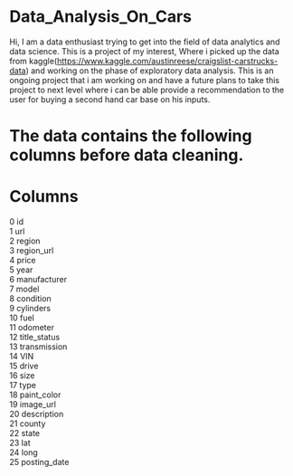 # Data_Analysis_On_Cars
Hi, I am a data enthusiast trying to get into the field of data analytics and data science.
This is a project of my interest, Where i picked up the data from kaggle(https://www.kaggle.com/austinreese/craigslist-carstrucks-data) and working on the phase of exploratory data analysis. This is an ongoing project that i am working on and have a future plans to take this project to next level where i can be able provide a recommendation to the user for buying a second hand car base on his inputs.

 # The data contains the following columns before data cleaning.
 #   Columns
 0   id          
 1   url           
 2   region       
 3   region_url    
 4   price          
 5   year          
 6   manufacturer  
 7   model         
 8   condition     
 9   cylinders     
 10  fuel          
 11  odometer      
 12  title_status  
 13  transmission  
 14  VIN           
 15  drive         
 16  size           
 17  type          
 18  paint_color   
 19  image_url      
 20  description   
 21  county       
 22  state         
 23  lat           
 24  long          
 25  posting_date
 





